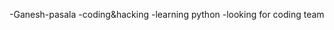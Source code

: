 -Ganesh-pasala
-coding&hacking
-learning python
-looking for coding team
<!---
Ganesh-pasala/Ganesh-pasala is a ✨ special ✨ repository because its `README.md` (this file) appears on your GitHub profile.
You can click the Preview link to take a look at your changes.
--->

